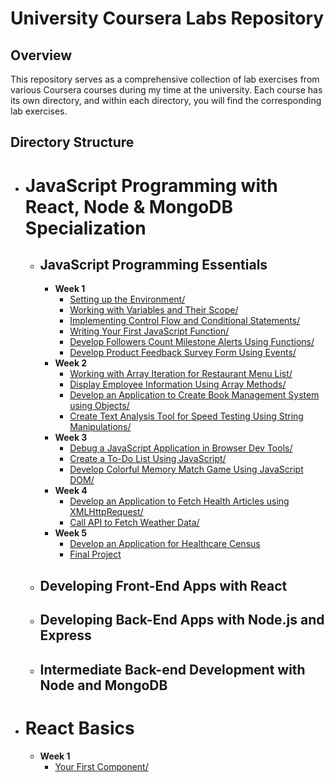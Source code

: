 # University Coursera Labs Repository

## Overview

This repository serves as a comprehensive collection of lab exercises from various Coursera courses during my time at the university. Each course has its own directory, and within each directory, you will find the corresponding lab exercises.

## Directory Structure
- # JavaScript Programming with React, Node & MongoDB Specialization
  - ## JavaScript Programming Essentials
    - **Week 1**
      - [Setting up the Environment/](JavaScript%20Programming%20Essentials/Week%201/Setting%20up%20the%20Environment/)
      - [Working with Variables and Their Scope/](JavaScript%20Programming%20Essentials/Week%201/Working%20with%20Variables%20and%20Their%20Scope/)
      - [Implementing Control Flow and Conditional Statements/](JavaScript%20Programming%20Essentials/Week%201/Implementing%20Control%20Flow%20and%20Conditional%20Statements/)
      - [Writing Your First JavaScript Function/](JavaScript%20Programming%20Essentials/Week%201/Writing%20Your%20First%20Javascript%20Function/)
      - [Develop Followers Count Milestone Alerts Using Functions/](JavaScript%20Programming%20Essentials/Week%201/Develop%20Followers%20Count%20Milestone%20Alerts%20Using%20Functions/)
      - [Develop Product Feedback Survey Form Using Events/](JavaScript%20Programming%20Essentials/Week%201/Develop%20Product%20Feedback%20Survey%20Form%20Using%20Events/)
    - **Week 2**
      - [Working with Array Iteration for Restaurant Menu List/](JavaScript%20Programming%20Essentials/Week%202/Working%20with%20Array%20Iteration%20for%20Restaurant%20Menu%20List/)
      - [Display Employee Information Using Array Methods/](JavaScript%20Programming%20Essentials/Week%202/Display%20Employee%20Information%20Using%20Array%20Methods/)
      - [Develop an Application to Create Book Management System using Objects/](JavaScript%20Programming%20Essentials/Week%202/Develop%20an%20Application%20to%20Create%20Book%20Management%20System%20using%20Objects/)
      - [Create Text Analysis Tool for Speed Testing Using String Manipulations/](JavaScript%20Programming%20Essentials/Week%202/Create%20Text%20Analysis%20Tool%20for%20Speed%20Testing%20Using%20String%20Manipulations/)
    - **Week 3**
      - [Debug a JavaScript Application in Browser Dev Tools/](JavaScript%20Programming%20Essentials/Week%203/Debug%20a%20JavaScript%20Application%20in%20Browser%20Dev%20Tools/)
      - [Create a To-Do List Using JavaScript/](JavaScript%20Programming%20Essentials/Week%203/Create%20a%20To-Do%20List%20Using%20JavaScript/)
      - [Develop Colorful Memory Match Game Using JavaScript DOM/](JavaScript%20Programming%20Essentials/Week%203/Develop%20Colorful%20Memory%20Match%20Game%20Using%20JavaScript%20DOM/)
    - **Week 4**
      - [Develop an Application to Fetch Health Articles using XMLHttpRequest/](JavaScript%20Programming%20Essentials/Week%204/Develop%20an%20Application%20to%20Fetch%20Health%20Articles%20using%20XMLHttpRequest/)
      - [Call API to Fetch Weather Data/](JavaScript%20Programming%20Essentials/Week%204/Call%20API%20to%20Fetch%20Weather%20Data/)
    - **Week 5**
      - [Develop an Application for Healthcare Census](JavaScript%20Programming%20Essentials/Week%205/Develop%20an%20Application%20for%20Healthcare%20Census/)
      - [Final Project](JavaScript%20Programming%20Essentials/Week%205/Final%20Project/)
  - ## Developing Front-End Apps with React

  - ## Developing Back-End Apps with Node.js and Express

  - ## Intermediate Back-end Development with Node and MongoDB
- # React Basics
  - **Week 1**
    - [Your First Component/](React%20Basics/Week%201/Your%20First%20Component/)
